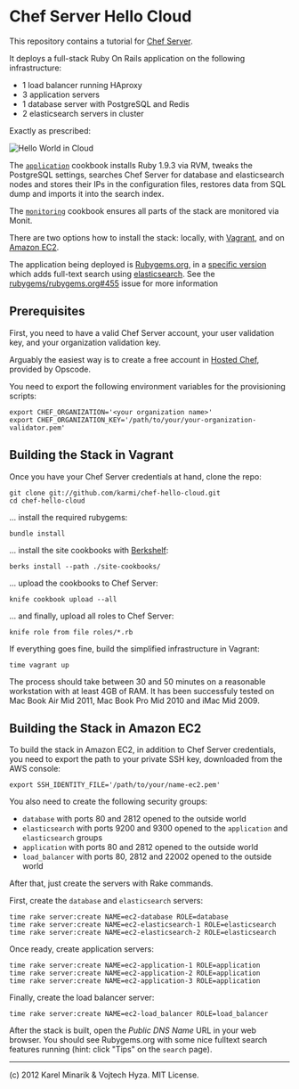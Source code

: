 Chef Server Hello Cloud
=======================

This repository contains a tutorial for [Chef Server](http://wiki.opscode.com/display/chef/Chef+Server).

It deploys a full-stack Ruby On Rails application on the following infrastructure:

* 1 load balancer running HAproxy
* 3 application servers
* 1 database server with PostgreSQL and Redis
* 2 elasticsearch servers in cluster

Exactly as prescribed:

![Hello World in Cloud](https://raw.github.com/karmi/chef-hello-cloud/master/hello-world-in-cloud.png)

The [`application`](tree/master/cookbooks/application/recipes) cookbook installs Ruby 1.9.3 via RVM, tweaks the PostgreSQL settings, searches Chef Server for database and elasticsearch nodes and stores their IPs in the configuration files, restores data from SQL dump and imports it into the search index.

The [`monitoring`](tree/master/cookbooks/monitoring/templates/default) cookbook ensures all parts of the stack are monitored via Monit.

There are two options how to install the stack: locally, with [Vagrant](http://vagrantup.com), and on [Amazon EC2](http://aws.amazon.com/ec2/).

The application being deployed is [Rubygems.org](https://rubygems.org), in a [specific version](https://github.com/karmi/rubygems.org/compare/search-steps) which adds full-text search using [elasticsearch](http://www.elasticsearch.org). See the [rubygems/rubygems.org#455](https://github.com/rubygems/rubygems.org/pull/455) issue for more information

Prerequisites
-------------

First, you need to have a valid Chef Server account, your user validation key, and your organization validation key.

Arguably the easiest way is to create a free account in [Hosted Chef](http://www.opscode.com/hosted-chef/), provided by Opscode.

You need to export the following environment variables for the provisioning scripts:

    export CHEF_ORGANIZATION='<your organization name>'
    export CHEF_ORGANIZATION_KEY='/path/to/your/your-organization-validator.pem'


Building the Stack in Vagrant
-----------------------------

Once you have your Chef Server credentials at hand, clone the repo:

    git clone git://github.com/karmi/chef-hello-cloud.git
    cd chef-hello-cloud

... install the required rubygems:

    bundle install

... install the site cookbooks with [Berkshelf](http://berkshelf.com):

    berks install --path ./site-cookbooks/

... upload the cookbooks to Chef Server:

    knife cookbook upload --all

... and finally, upload all roles to Chef Server:

    knife role from file roles/*.rb

If everything goes fine, build the simplified infrastructure in Vagrant:

    time vagrant up

The process should take between 30 and 50 minutes on a reasonable workstation with at least 4GB of RAM. It has been successfuly tested on Mac Book Air Mid 2011, Mac Book Pro Mid 2010 and iMac Mid 2009.


Building the Stack in Amazon EC2
--------------------------------

To build the stack in Amazon EC2, in addition to Chef Server credentials, you need to export the path to your private SSH key, downloaded from the AWS console:

    export SSH_IDENTITY_FILE='/path/to/your/name-ec2.pem'

You also need to create the following security groups:

* `database` with ports 80 and 2812 opened to the outside world
* `elasticsearch` with ports 9200 and 9300 opened to the `application` and `elasticsearch` groups
* `application` with ports 80 and 2812 opened to the outside world
* `load_balancer` with ports 80, 2812 and 22002 opened to the outside world

After that, just create the servers with Rake commands.

First, create the `database` and `elasticsearch` servers:

    time rake server:create NAME=ec2-database ROLE=database
    time rake server:create NAME=ec2-elasticsearch-1 ROLE=elasticsearch
    time rake server:create NAME=ec2-elasticsearch-2 ROLE=elasticsearch

Once ready, create application servers:

    time rake server:create NAME=ec2-application-1 ROLE=application
    time rake server:create NAME=ec2-application-2 ROLE=application
    time rake server:create NAME=ec2-application-3 ROLE=application

Finally, create the load balancer server:

    time rake server:create NAME=ec2-load_balancer ROLE=load_balancer

After the stack is built, open the _Public DNS Name_ URL in your web browser. You should see Rubygems.org with some nice fulltext search features running (hint: click "Tips" on the `search` page).

----

(c) 2012 Karel Minarik & Vojtech Hyza. MIT License.
